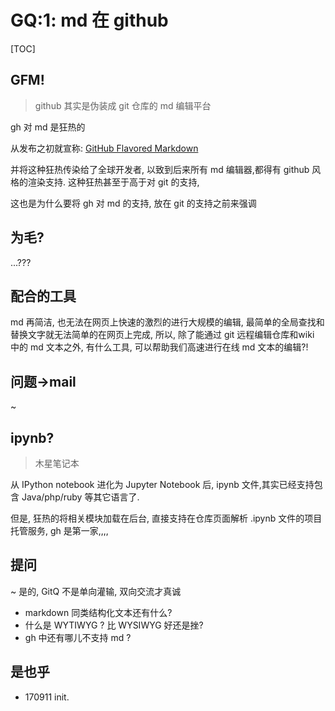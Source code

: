 # GQ:1: md 在 github

[TOC]

## GFM!

> github 其实是伪装成 git 仓库的 md 编辑平台

gh 对 md 是狂热的

从发布之初就宣称: [GitHub Flavored Markdown](https://guides.github.com/features/mastering-markdown/)

并将这种狂热传染给了全球开发者, 以致到后来所有 md 编辑器,都得有 github 风格的渲染支持.
这种狂热甚至于高于对 git 的支持,

这也是为什么要将 gh 对 md 的支持, 放在 git 的支持之前来强调


## 为毛?

...???

## 配合的工具

md 再简洁, 也无法在网页上快速的激烈的进行大规模的编辑,
最简单的全局查找和替换文字就无法简单的在网页上完成,
所以, 除了能通过 git 远程编辑仓库和wiki 中的 md 文本之外,
有什么工具, 可以帮助我们高速进行在线 md 文本的编辑?!



## 问题->mail
~ 


## ipynb?
> 木星笔记本

从 IPython notebook 进化为 Jupyter Notebook 后,
ipynb 文件,其实已经支持包含 Java/php/ruby 等其它语言了.

但是, 狂热的将相关模块加载在后台, 直接支持在仓库页面解析 .ipynb 文件的项目托管服务,
gh 是第一家,,,,


## 提问
~ 是的, GitQ 不是单向灌输, 双向交流才真诚

- markdown 同类结构化文本还有什么?
- 什么是 WYTIWYG ? 比 WYSIWYG 好还是挫?
- gh 中还有哪儿不支持 md ? 


## 是也乎

- 170911 init.

